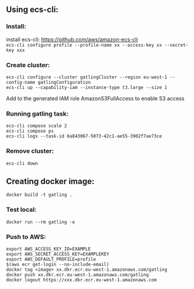 ## Using ecs-cli:

### Install:
install ecs-cli: https://github.com/aws/amazon-ecs-cli  
`ecs-cli configure profile --profile-name xx --access-key xx --secret-key xxx`  

### Create cluster:

`ecs-cli configure --cluster gatlingCluster --region eu-west-1 --config-name gatlingConfiguration`  
`ecs-cli up --capability-iam --instance-type t3.large --size 1`  

Add to the generated IAM role AmazonS3FullAccess to enable S3 access  

### Running gatling task:

`ecs-cli compose scale 2`  
`ecs-cli compose ps`  
`ecs-cli logs --task-id 6a843067-5073-42c1-ae55-3902f7ae73ce`  

### Remove cluster:

`ecs-cli down`  

## Creating docker image:

`docker build -t gatling .`     

### Test local:
`docker run --rm gatling -o`  

### Push to AWS:
`export AWS_ACCESS_KEY_ID=EXAMPLE`  
`export AWS_SECRET_ACCESS_KEY=EXAMPLEKEY`  
`export AWS_DEFAULT_PROFILE=profile`  
`$(aws ecr get-login --no-include-email)`  
`docker tag <image> xx.dkr.ecr.eu-west-1.amazonaws.com/gatling`  
`docker push xx.dkr.ecr.eu-west-1.amazonaws.com/gatling`  
`docker logout https://xxx.dkr.ecr.eu-west-1.amazonaws.com`
